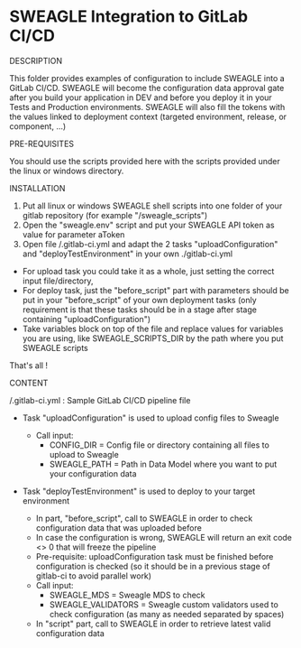 # SWEAGLE Integration to GitLab CI/CD
DESCRIPTION

This folder provides examples of configuration to include SWEAGLE into a GitLab CI/CD.
SWEAGLE will become the configuration data approval gate after you build your application in DEV and before you deploy it in your Tests and Production environments.
SWEAGLE will also fill the tokens with the values linked to deployment context (targeted environment, release, or component, ...)

PRE-REQUISITES

You should use the scripts provided here with the scripts provided under the linux or windows directory.

INSTALLATION

1. Put all linux or windows SWEAGLE shell scripts into one folder of your gitlab repository (for example "/sweagle_scripts")
2. Open the "sweagle.env" script and put your SWEAGLE API token as value for parameter aToken
3. Open file /.gitlab-ci.yml and adapt the 2 tasks "uploadConfiguration" and "deployTestEnvironment" in your own ./gitlab-ci.yml
- For upload task you could take it as a whole, just setting the correct input file/directory,
- For deploy task, just the "before_script" part with parameters should be put in your "before_script" of your own deployment tasks
(only requirement is that these tasks should be in a stage after stage containing "uploadConfiguration")
- Take variables block on top of the file and replace values for variables you are using, like SWEAGLE_SCRIPTS_DIR by the path where you put SWEAGLE scripts

That's all !

CONTENT

/.gitlab-ci.yml         : Sample GitLab CI/CD pipeline file

- Task "uploadConfiguration" is used to upload config files to Sweagle
    - Call input:
        - CONFIG_DIR = Config file or directory containing all files to upload to Sweagle
        - SWEAGLE_PATH = Path in Data Model where you want to put your configuration data

- Task "deployTestEnvironment" is used to deploy to your target environment
    - In part, "before_script", call to SWEAGLE in order to check configuration data that was uploaded before
    - In case the configuration is wrong, SWEAGLE will return an exit code <> 0 that will freeze the pipeline
    - Pre-requisite: uploadConfiguration task must be finished before configuration is checked
    (so it should be in a previous stage of gitlab-ci to avoid parallel work)
    - Call input:
        - SWEAGLE_MDS = Sweagle MDS to check
        - SWEAGLE_VALIDATORS = Sweagle custom validators used to check configuration (as many as needed separated by spaces)
    - In "script" part, call to SWEAGLE in order to retrieve latest valid configuration data
